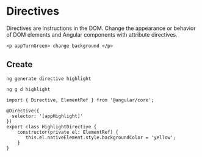 # Directives
Directives are instructions in the DOM. 
Change the appearance or behavior of DOM elements and Angular components with attribute directives.

```
<p appTurnGreen> change background </p>
```

## Create
```
ng generate directive highlight

ng g d highlight
```

```
import { Directive, ElementRef } from '@angular/core';

@Directive({
  selector: '[appHighlight]'
})
export class HighlightDirective {
    constructor(private el: ElementRef) {
       this.el.nativeElement.style.backgroundColor = 'yellow';
    }
}
```
